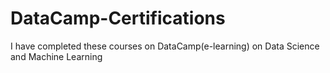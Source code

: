 # DataCamp-Certifications
I have completed these courses on DataCamp(e-learning) on Data Science and Machine Learning
